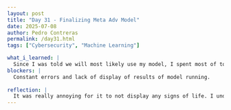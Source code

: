 ```yaml
---
layout: post
title: "Day 31 - Finalizing Meta Adv Model"
date: 2025-07-08
author: Pedro Contreras
permalink: /day31.html
tags: ["Cybersecurity", "Machine Learning"]

what_i_learned: |
  Since I was told we will most likely use my model, I spent most of today tweaking it and trying to get it as exact to the paper as possible. Because of how much training the paper does and how many steps are within each group for the loop, the run time is very large, despite using the A100 GPU. However, as close as it is, now my model is running into errors actually training, or at least display what it is running. I ran it a couple of times and it kept giving me problems, either taking too long or just straight up random errors with its run time. I am close to finishing it up and my Grad student mentor told me it looks good and he will look it oover so I will have to wait to see what he thinks of it. 
blockers: |
  Constant errors and lack of display of results of model running. 
  
reflection: |
  It was really annoying for it to not display any signs of life. I understand the amount of training it needs will need a lot of time, but for it to not display what step it is on and just still run was very tedious because I had to find where exactly I had to fix. The good thing is for when we transfer the model to C++ and then upload it to the Iot devices, it will be a lot quicker because the training has already been done, so the model will just need to be able to detect its attacks. All this to day I am almost ready to go to the next phase, but the project needing a lot of GPU in order to function as desired can be worrysome. 
---
```

